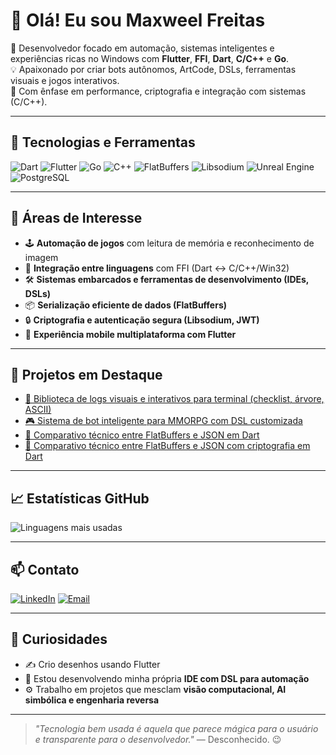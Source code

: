 # 👋 Olá! Eu sou Maxweel Freitas

🎯 Desenvolvedor focado em automação, sistemas inteligentes e experiências ricas no Windows com **Flutter**, **FFI**, **Dart**, **C/C++** e **Go**.  
💡 Apaixonado por criar bots autônomos, ArtCode, DSLs, ferramentas visuais e jogos interativos.  
🔐 Com ênfase em performance, criptografia e integração com sistemas (C/C++).

---

## 🚀 Tecnologias e Ferramentas

![Dart](https://img.shields.io/badge/Dart-0175C2?logo=dart&logoColor=white)
![Flutter](https://img.shields.io/badge/Flutter-02569B?logo=flutter&logoColor=white)
![Go](https://img.shields.io/badge/Go-00ADD8?logo=go&logoColor=white)
![C++](https://img.shields.io/badge/C++-00599C?logo=c%2B%2B&logoColor=white)
![FlatBuffers](https://img.shields.io/badge/FlatBuffers-ED1C24?logo=flatbuffers&logoColor=white)
![Libsodium](https://img.shields.io/badge/Libsodium-333333?logo=lock&logoColor=white)
![Unreal Engine](https://img.shields.io/badge/Unreal-0E1128?logo=unrealengine&logoColor=white)
![PostgreSQL](https://img.shields.io/badge/PostgreSQL-4169E1?logo=postgresql&logoColor=white)

---

## 🧠 Áreas de Interesse

- 🕹️ **Automação de jogos** com leitura de memória e reconhecimento de imagem  
- 🧩 **Integração entre linguagens** com FFI (Dart ↔ C/C++/Win32)  
- 🛠️ **Sistemas embarcados e ferramentas de desenvolvimento (IDEs, DSLs)**  
- 📦 **Serialização eficiente de dados (FlatBuffers)**  
- 🔒 **Criptografia e autenticação segura (Libsodium, JWT)**  
- 📱 **Experiência mobile multiplataforma com Flutter**

---

## 🌟 Projetos em Destaque

- [🧰 Biblioteca de logs visuais e interativos para terminal (checklist, árvore, ASCII)](https://github.com/MaxweelFreitas/e_log)
- [🎮 Sistema de bot inteligente para MMORPG com DSL customizada](https://github.com/MaxweelFreitas/mmorpg-bot)
- [🧪 Comparativo técnico entre FlatBuffers e JSON em Dart](https://github.com/MaxweelFreitas/fp_dart)
- [🧪 Comparativo técnico entre FlatBuffers e JSON com criptografia em Dart](https://github.com/MaxweelFreitas/dart_libsodium)

---

## 📈 Estatísticas GitHub

![Linguagens mais usadas](https://github-readme-stats.vercel.app/api/top-langs/?username=MaxweelFreitas&layout=compact&theme=radical)

---

## 📫 Contato

[![LinkedIn](https://img.shields.io/badge/-LinkedIn-0A66C2?logo=linkedin&logoColor=white)](https://linkedin.com/in/maxweel-freitas) [![Email](https://img.shields.io/badge/-Email-D14836?logo=gmail&logoColor=white)](mailto:maxweel.freitas@gmail.com)

---

## 🤖 Curiosidades

- ✍️ Crio desenhos usando Flutter  
- 🧱 Estou desenvolvendo minha própria **IDE com DSL para automação**  
- ⚙️ Trabalho em projetos que mesclam **visão computacional, AI simbólica e engenharia reversa**

---

> _"Tecnologia bem usada é aquela que parece mágica para o usuário e transparente para o desenvolvedor."_ — Desconhecido. 😉

